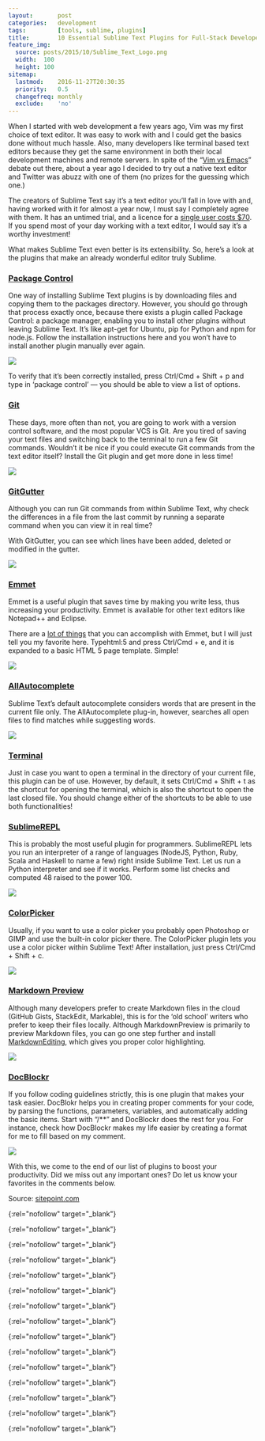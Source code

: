 ```yaml
---
layout:       post
categories:   development
tags:         [tools, sublime, plugins]
title:        10 Essential Sublime Text Plugins for Full-Stack Developers
feature_img:
  source: posts/2015/10/Sublime_Text_Logo.png
  width:  100
  height: 100
sitemap:
  lastmod:    2016-11-27T20:30:35
  priority:   0.5
  changefreq: monthly
  exclude:    'no'
---
```


When I started with web development a few years ago, Vim was my first choice of text editor. It was easy to work with and I could get the basics done without much hassle. Also, many developers like terminal based text editors because they get the same environment in both their local development machines and remote servers. In spite of the “[Vim vs Emacs][0]” debate out there, about a year ago I decided to try out a native text editor and Twitter was abuzz with one of them (no prizes for the guessing which one.)

The creators of Sublime Text say it’s a text editor you’ll fall in love with and, having worked with it for almost a year now, I must say I completely agree with them. It has an untimed trial, and a licence for a [single user costs $70][1]. If you spend most of your day working with a text editor, I would say it’s a worthy investment!

What makes Sublime Text even better is its extensibility. So, here’s a look at the plugins that make an already wonderful editor truly Sublime.

### [Package Control][2]
One way of installing Sublime Text plugins is by downloading files and copying them to the packages directory.
However, you should go through that process exactly once, because there exists a plugin called Package Control: a package manager, enabling you to install other plugins without leaving Sublime Text.
It’s like apt-get for Ubuntu, pip for Python and npm for node.js.
Follow the installation instructions here and you won’t have to install another plugin manually ever again.

<img src="/assets/posts/2015/10/packagemgr.png">

To verify that it’s been correctly installed, press Ctrl/Cmd + Shift + p and type in ‘package control’ — you should be able to view a list of options.

### [Git][3]
These days, more often than not, you are going to work with a version control software, and the most popular VCS is Git. Are you tired of saving your text files and switching back to the terminal to run a few Git commands. Wouldn’t it be nice if you could execute Git commands from the text editor itself? Install the Git plugin and get more done in less time!

<img src="/assets/posts/2015/10/gitsublime.png">

### [GitGutter][4]
Although you can run Git commands from within Sublime Text, why check the differences in a file from the last commit by running a separate command when you can view it in real time?

With GitGutter, you can see which lines have been added, deleted or modified in the gutter.

<img src="/assets/posts/2015/10/Gitgutter.png">

### [Emmet][5]
Emmet is a useful plugin that saves time by making you write less, thus increasing your productivity. Emmet is available for other text editors like Notepad++ and Eclipse.

There are a [lot of things][6] that you can accomplish with Emmet, but I will just tell you my favorite here. Typehtml:5 and press Ctrl/Cmd + e, and it is expanded to a basic HTML 5 page template. Simple!

<img src="/assets/posts/2015/10/emmet.png">

### [AllAutocomplete][7]
Sublime Text’s default autocomplete considers words that are present in the current file only. The AllAutocomplete plug-in, however, searches all open files to find matches while suggesting words.

<img src="/assets/posts/2015/10/AllAutocomplete-demo.png">

### [Terminal][8]
Just in case you want to open a terminal in the directory of your current file, this plugin can be of use. However, by default, it sets Ctrl/Cmd + Shift + t as the shortcut for opening the terminal, which is also the shortcut to open the last closed file. You should change either of the shortcuts to be able to use both functionalities!

### [SublimeREPL][9]
This is probably the most useful plugin for programmers. SublimeREPL lets you run an interpreter of a range of languages (NodeJS, Python, Ruby, Scala and Haskell to name a few) right inside Sublime Text. Let us run a Python interpreter and see if it works. Perform some list checks and computed 48 raised to the power 100.

<img src="/assets/posts/2015/10/REPL.png">

### [ColorPicker][10]
Usually, if you want to use a color picker you probably open Photoshop or GIMP and use the built-in color picker there. The ColorPicker plugin lets you use a color picker within Sublime Text! After installation, just press Ctrl/Cmd + Shift + c.

<img src="/assets/posts/2015/10/colorpicker.png">

### [Markdown Preview][11]
Although many developers prefer to create Markdown files in the cloud (GitHub Gists, StackEdit, Markable), this is for the ‘old school’ writers who prefer to keep their files locally. Although MarkdownPreview is primarily to preview Markdown files, you can go one step further and install [MarkdownEditing][12], which gives you proper color highlighting.

<img src="/assets/posts/2015/10/markdown.png">

### [DocBlockr][13]
If you follow coding guidelines strictly, this is one plugin that makes your task easier. DocBlokr helps you in creating proper comments for your code, by parsing the functions, parameters, variables, and automatically adding the basic items. Start with “/**” and DocBlockr does the rest for you. For instance, check how DocBlockr makes my life easier by creating a format for me to fill based on my comment.

<img src="/assets/posts/2015/10/DocBlockr.png">

With this, we come to the end of our list of plugins to boost your productivity. Did we miss out any important ones? Do let us know your favorites in the comments below.

Source: [sitepoint.com][14]

[0]: http://stackoverflow.com/questions/1430164/differences-between-emacs-and-vim
{:rel="nofollow" target="_blank"}

[1]: https://www.sublimetext.com/buy
{:rel="nofollow" target="_blank"}

[2]: https://sublime.wbond.net/installation
{:rel="nofollow" target="_blank"}

[3]: https://github.com/kemayo/sublime-text-git
{:rel="nofollow" target="_blank"}

[4]: https://github.com/jisaacks/GitGutter
{:rel="nofollow" target="_blank"}

[5]: http://emmet.io/
{:rel="nofollow" target="_blank"}

[6]: http://www.hongkiat.com/blog/html-css-faster-emmet/
{:rel="nofollow" target="_blank"}

[7]: https://github.com/alienhard/SublimeAllAutocomplete
{:rel="nofollow" target="_blank"}

[8]: https://github.com/wbond/sublime_terminal
{:rel="nofollow" target="_blank"}

[9]: https://github.com/wuub/SublimeREPL
{:rel="nofollow" target="_blank"}

[10]: http://weslly.github.io/ColorPicker/
{:rel="nofollow" target="_blank"}

[11]: https://github.com/revolunet/sublimetext-markdown-preview
{:rel="nofollow" target="_blank"}

[12]: https://github.com/SublimeText-Markdown/MarkdownEditing
{:rel="nofollow" target="_blank"}

[13]: https://github.com/spadgos/sublime-jsdocs
{:rel="nofollow" target="_blank"}

[14]: http://www.sitepoint.com/10-essential-sublime-text-plugins-full-stack-developer/
{:rel="nofollow" target="_blank"}
